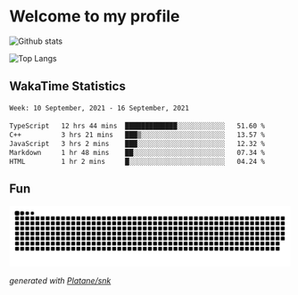 # Welcome to my profile

![Github stats](https://github-readme-stats.vercel.app/api?username=xinthose&show_icons=true&theme=radical&count_private=true)

![Top Langs](https://github-readme-stats.vercel.app/api/top-langs/?username=xinthose)

## WakaTime Statistics
<!--START_SECTION:waka-->
```text
Week: 10 September, 2021 - 16 September, 2021

TypeScript   12 hrs 44 mins  █████████████░░░░░░░░░░░░   51.60 % 
C++          3 hrs 21 mins   ███▒░░░░░░░░░░░░░░░░░░░░░   13.57 % 
JavaScript   3 hrs 2 mins    ███░░░░░░░░░░░░░░░░░░░░░░   12.32 % 
Markdown     1 hr 48 mins    ██░░░░░░░░░░░░░░░░░░░░░░░   07.34 % 
HTML         1 hr 2 mins     █░░░░░░░░░░░░░░░░░░░░░░░░   04.24 % 
```
<!--END_SECTION:waka-->

## Fun
![github contribution grid snake animation](https://raw.githubusercontent.com/xinthose/xinthose/output/github-contribution-grid-snake.svg)

_generated with [Platane/snk](https://github.com/Platane/snk)_
